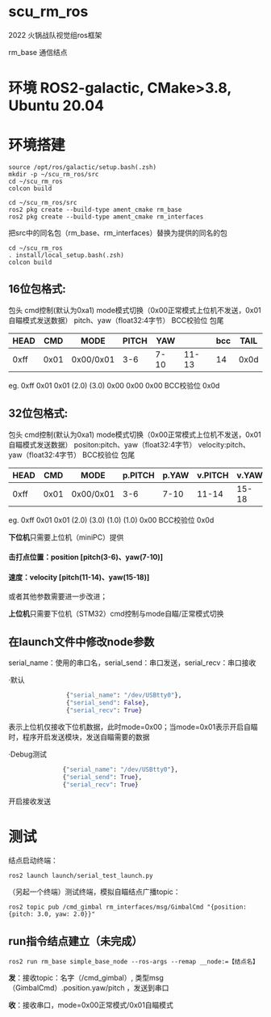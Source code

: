 # **scu_rm_ros**
2022 火锅战队视觉组ros框架

rm_base 通信结点
# 环境 ROS2-galactic, CMake>3.8, Ubuntu 20.04

# 环境搭建

``` shell
source /opt/ros/galactic/setup.bash(.zsh)
mkdir -p ~/scu_rm_ros/src
cd ~/scu_rm_ros
colcon build
```
```shell
cd ~/scu_rm_ros/src
ros2 pkg create --build-type ament_cmake rm_base
ros2 pkg create --build-type ament_cmake rm_interfaces
```

把src中的同名包（rm_base、rm_interfaces）替换为提供的同名的包
```
cd ~/scu_rm_ros
. install/local_setup.bash(.zsh)
colcon build 
```

## 16位包格式:
包头 cmd控制(默认为0xa1) mode模式切换（0x00正常模式上位机不发送，0x01自瞄模式发送数据） pitch、yaw（float32:4字节） BCC校验位 包尾

|HEAD |CMD  |MODE      |PITCH |YAW  |      |bcc |TAIL|
|---|---|---|---|---|---|---|---|
|0xff|0x01|0x00/0x01|3-6|7-10|11-13|14|0x0d|

eg. 
0xff 0x01 0x01 (2.0) (3.0) 0x00 0x00 0x00 BCC校验位 0x0d

## 32位包格式:
包头 cmd控制(默认为0xa1) mode模式切换（0x00正常模式上位机不发送，0x01自瞄模式发送数据） positon:pitch、yaw（float32:4字节） velocity:pitch、yaw（float32:4字节） BCC校验位 包尾

|HEAD |CMD  |MODE      |p.PITCH |p.YAW  | v.PITCH | v.YAW |   |bcc |TAIL|
|---|---|---|---|---|---|---|---|---|---|
|0xff|0x01|0x00/0x01|3-6|7-10|11-14|15-18|19-29|30|0x0d|

eg. 
0xff 0x01 0x01 (2.0) (3.0) (1.0) (1.0) 0x00 BCC校验位 0x0d

**下位机**只需要上位机（miniPC）提供 
#### 击打点位置：**position** [**pitch(3-6)、yaw(7-10)**]
#### 速度：**velocity** [**pitch(11-14)、yaw(15-18)**]
或者其他参数需要进一步改进；

**上位机**只需要下位机（STM32）cmd控制与mode自瞄/正常模式切换

## 在launch文件中修改node参数
serial_name：使用的串口名，serial_send：串口发送，serial_recv：串口接收

·默认           
``` python
                {"serial_name": "/dev/USBtty0"},
                {"serial_send": False},
                {"serial_recv": True}
```
  
表示上位机仅接收下位机数据，此时mode=0x00；当mode=0x01表示开启自瞄时，程序开启发送模块，发送自瞄需要的数据

·Debug测试     
 ``` python
                {"serial_name": "/dev/USBtty0"},
                {"serial_send": True},
                {"serial_recv": True}
```
  开启接收发送

# 测试
结点启动终端：
```
ros2 launch launch/serial_test_launch.py
```
（另起一个终端）测试终端，模拟自瞄结点广播topic：
```
ros2 topic pub /cmd_gimbal rm_interfaces/msg/GimbalCmd "{position: {pitch: 3.0, yaw: 2.0}}"
```


## run指令结点建立（未完成）
```
ros2 run rm_base simple_base_node --ros-args --remap __node:=【结点名】
```
  **发**：接收topic：名字（/cmd_gimbal）, 类型msg（GimbalCmd）.position.yaw/pitch ，发送到串口
  
  **收**：接收串口，mode=0x00正常模式/0x01自瞄模式
